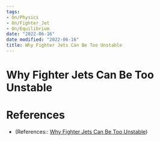 ```yaml
---
tags:
- On/Physics
- On/Fighter_Jet
- On/Equilibrium
date: "2022-06-16"
date modified: "2022-06-16"
title: Why Fighter Jets Can Be Too Unstable
---
```


# Why Fighter Jets Can Be Too Unstable

# References
- (References:: [Why Fighter Jets Can Be Too Unstable](https://youtube.com/clip/UgkxFKoCtN2bpSYppQdVs8u-Q7J4udPOnZsd))
